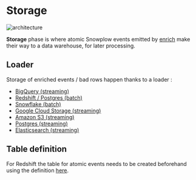# Storage

![architecture][architecture-image]

**Storage** phase is where atomic Snowplow events emitted by [enrich][enrich] make their way to a data warehouse, for later processing.

## Loader

Storage of enriched events / bad rows happen thanks to a loader :

- [BigQuery (streaming)](https://github.com/snowplow-incubator/snowplow-bigquery-loader)
- [Redshift / Postgres (batch)](https://github.com/snowplow/snowplow-rdb-loader)
- [Snowflake (batch)](https://github.com/snowplow-incubator/snowplow-snowflake-loader)
- [Google Cloud Storage (streaming)](https://github.com/snowplow-incubator/snowplow-google-cloud-storage-loader)
- [Amazon S3 (streaming)](https://github.com/snowplow/snowplow-s3-loader)
- [Postgres (streaming)](https://github.com/snowplow-incubator/snowplow-postgres-loader)
- [Elasticsearch (streaming)](https://github.com/snowplow/snowplow-elasticsearch-loader)

## Table definition

For Redshift the table for atomic events needs to be created beforehand using the definition [here][redshift-definition].

[architecture-image]: https://d3i6fms1cm1j0i.cloudfront.net/github-wiki/images/snowplow-architecture-4-storage.png

[enrich]: https://github.com/snowplow/enrich

[redshift-definition]: https://github.com/snowplow/snowplow/tree/master/4-storage/redshift-storage
